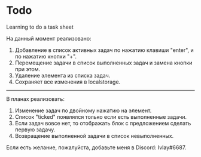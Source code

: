 # Todo
Learning to do a task sheet

На данный момент реализовано: 
1. Добавление в список активных задач по нажатию клавиши "enter", и по нажатию кнопки "+".
2. Перемещение задачи в список выполненных задач и замена кнопки при этом.
3. Удаление элемента из списка задач.
4. Сохраняeт все изменения в localstorage.
--------------------------------------------------------

В планах реализовать: 
1. Изменение задач по двойному нажатию на элемент.
2. Список "ticked" появлялся только если есть выполненные задачи.
3. Если задач вовсе нет, то отображать блок с предложением сделать первую задачу.
4. Возвращение выполненной задачи в список невыполненных.

Если есть желание, пожалуйста, добавьте меня в Discord: Ivlay#6687.


